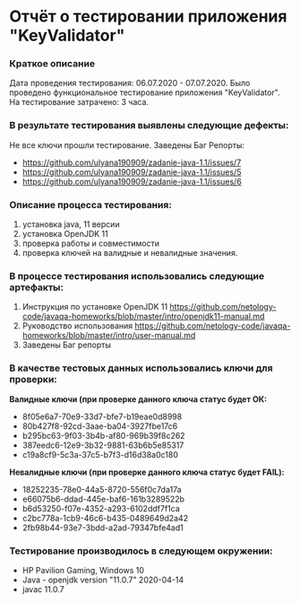 # Отчёт о тестировании приложения "KeyValidator"

### Краткое описание
Дата проведения тестирования: 06.07.2020 - 07.07.2020.
Было проведено функциональное тестирование приложения "KeyValidator".
На тестирование затрачено: 3 часа.

### В результате тестирования выявлены следующие дефекты:
Не все ключи прошли тестирование. Заведены Баг Репорты:
* https://github.com/ulyana190909/zadanie-java-1.1/issues/7
* https://github.com/ulyana190909/zadanie-java-1.1/issues/5
* https://github.com/ulyana190909/zadanie-java-1.1/issues/6

### Описание процесса тестирования:
1. установка java, 11 версии
2. установка OpenJDK 11
3. проверка работы и совместимости 
4. проверка ключей на валидные и невалидные значения.

### В процессе тестирования использовались следующие артефакты:
1. Инструкция по установке OpenJDK 11 https://github.com/netology-code/javaqa-homeworks/blob/master/intro/openjdk11-manual.md
1. Руководство использования https://github.com/netology-code/javaqa-homeworks/blob/master/intro/user-manual.md
1. Заведены Баг репорты


 ### В качестве тестовых данных использовались ключи для проверки:
**Валидные ключи (при проверке данного ключа статус будет ОК:**

* 8f05e6a7-70e9-33d7-bfe7-b19eae0d8998
* 80b427f8-92cd-3aae-ba04-3927fbe17c6
* b295bc63-9f03-3b4b-af80-969b39f8c262
* 387eedc6-12e9-3b32-9881-63b6b5e85317
* c19a8cf9-5c3a-37c5-b7f3-d16d38a0c180

**Невалидные ключи (при проверке данного ключа статус будет FAIL):** 

* 18252235-78e0-44a5-8720-556f0c7da17a
* e66075b6-ddad-445e-baf6-161b3289522b
* b6d53250-f07e-4352-a293-6102ddf7f1ca
* c2bc778a-1cb9-46c6-b435-0489649d2a42
* 2fb98b44-93e7-3bdd-a2ad-79347bfe4ad1

### Тестирование производилось в следующем окружении:
* HP Pavilion Gaming, Windows 10
* Java - openjdk version "11.0.7" 2020-04-14
* javac 11.0.7